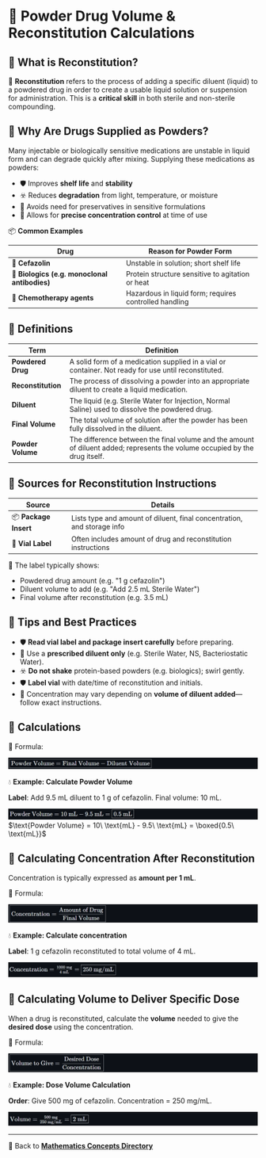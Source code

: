 # 💉 Powder Drug Volume & Reconstitution Calculations

<!-- 
## Reference

Pharmacy Calculations, 6e; Morton Publishing | Chapter 24
-->

## 🔎 What is Reconstitution?

🧪 **Reconstitution** refers to the process of adding a specific diluent (liquid) to a powdered drug in order to create a usable liquid solution or suspension for administration. This is a **critical skill** in both sterile and non-sterile compounding.

## 🔑 Why Are Drugs Supplied as Powders?

Many injectable or biologically sensitive medications are unstable in liquid form and can degrade quickly after mixing. Supplying these medications as powders:

- 🛡️ Improves **shelf life** and **stability**
- ☣️ Reduces **degradation** from light, temperature, or moisture
- 🚨 Avoids need for preservatives in sensitive formulations
- 🧪 Allows for **precise concentration control** at time of use

📦 **Common Examples**

| Drug | Reason for Powder Form |
|------|------------------------|
| 💉 **Cefazolin** | Unstable in solution; short shelf life |
| 🧬 **Biologics (e.g. monoclonal antibodies)** | Protein structure sensitive to agitation or heat |
| 💊 **Chemotherapy agents** | Hazardous in liquid form; requires controlled handling |

## 📘 Definitions

| Term | Definition |
|------|------------|
| **Powdered Drug** | A solid form of a medication supplied in a vial or container. Not ready for use until reconstituted. |
| **Reconstitution** | The process of dissolving a powder into an appropriate diluent to create a liquid medication. |
| **Diluent** | The liquid (e.g. Sterile Water for Injection, Normal Saline) used to dissolve the powdered drug. |
| **Final Volume** | The total volume of solution after the powder has been fully dissolved in the diluent. |
| **Powder Volume** | The difference between the final volume and the amount of diluent added; represents the volume occupied by the drug itself. |

## 📘 Sources for Reconstitution Instructions

| Source | Details |
|--------|---------|
| 📦 **Package Insert** | Lists type and amount of diluent, final concentration, and storage info |
| 💉 **Vial Label** | Often includes amount of drug and reconstitution instructions |

🚨 The label typically shows:

- Powdered drug amount (e.g. "1 g cefazolin")
- Diluent volume to add (e.g. "Add 2.5 mL Sterile Water")
- Final volume after reconstitution (e.g. 3.5 mL)

## 🚨 Tips and Best Practices

- 🛡️ **Read vial label and package insert carefully** before preparing.
- 📍 Use a **prescribed diluent only** (e.g. Sterile Water, NS, Bacteriostatic Water).
- ☣️ **Do not shake** protein-based powders (e.g. biologics); swirl gently.
- 🛡️ **Label vial** with date/time of reconstitution and initials.
- 📍 Concentration may vary depending on **volume of diluent added**—follow exact instructions.

## 📘 Calculations

🔢 Formula:

![powder volume = final volume - diluent volume](./img/powder_volume/formula1.PNG)
<!-- ${\boxed{\text{Powder Volume} = \text{Final Volume} - \text{Diluent Volume}}}$ -->

💧 **Example: Calculate Powder Volume**

**Label**: Add 9.5 mL diluent to 1 g of cefazolin. Final volume: 10 mL.

![PV = 10 - 9.5 = 0.5](./img/powder_volume/example1.PNG)
$\text{Powder Volume} = 10\ \text{mL} - 9.5\ \text{mL} = \boxed{0.5\ \text{mL}}$

## 📘 Calculating Concentration After Reconstitution

Concentration is typically expressed as **amount per 1 mL**.

🔢 Formula:

![concentration = amount of drug / final volume](./img/powder_volume/formula2.PNG)
<!-- ${\boxed{\text{Concentration} = \frac{\text{Amount of Drug}}{\text{Final Volume}}}}$ -->

💧 **Example: Calculate concentration**

**Label**: 1 g cefazolin reconstituted to total volume of 4 mL.

![concentration = 1000 mg / 4 mL = 250 mg/mL](./img/powder_volume/example2.PNG)
<!-- $\text{Concentration} = \frac{1000\ \text{mg}}{4\ \text{mL}} = \boxed{250\ \text{mg/mL}}$ -->

## 📘 Calculating Volume to Deliver Specific Dose

When a drug is reconstituted, calculate the **volume** needed to give the **desired dose** using the concentration.

🔢 Formula:

![volume to give = desired dose / concentration](./img/powder_volume/formula3.PNG)
<!-- ${\boxed{\text{Volume to Give} = \frac{\text{Desired Dose}}{\text{Concentration}}}}$ -->

💧 **Example: Dose Volume Calculation**

**Order**: Give 500 mg of cefazolin. Concentration = 250 mg/mL.

![500 mg / 250 mg/mL = 2 mL](./img/powder_volume/example3.PNG)
<!-- $\text{Volume} = \frac{500\ \text{mg}}{250\ \text{mg/mL}} = \boxed{2\ \text{mL}}$ -->

---

🔗 Back to [**Mathematics Concepts Directory**](./readme.md)
